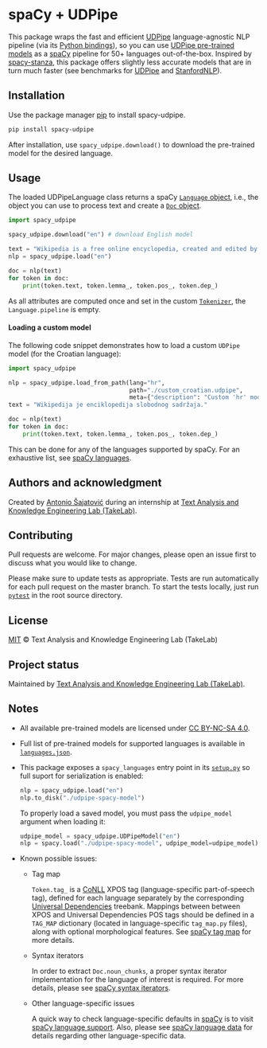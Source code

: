 # spaCy + UDPipe

This package wraps the fast and efficient [UDPipe](http://ufal.mff.cuni.cz/udpipe) language-agnostic NLP pipeline
(via its [Python bindings](https://github.com/ufal/udpipe/tree/master/bindings/python)), so you can use
[UDPipe pre-trained models](https://lindat.mff.cuni.cz/repository/xmlui/handle/11234/1-3131) as a [spaCy](https://spacy.io/) pipeline for 50+ languages out-of-the-box.
Inspired by [spacy-stanza](https://github.com/explosion/spacy-stanza), this package offers slightly less accurate
models that are in turn much faster (see benchmarks for [UDPipe](https://ufal.mff.cuni.cz/udpipe/models#universal_dependencies_25_models_performance) and [StanfordNLP](https://stanfordnlp.github.io/stanfordnlp/performance.html)).

## Installation

Use the package manager [pip](https://pip.pypa.io/en/stable/) to install spacy-udpipe.

```bash
pip install spacy-udpipe
```

After installation, use `spacy_udpipe.download()` to download the pre-trained model for the desired language.

## Usage
The loaded UDPipeLanguage class returns a spaCy [`Language` object](https://spacy.io/api/language), i.e., the object you can use to process text and create a [`Doc` object](https://spacy.io/api/doc).

```python
import spacy_udpipe

spacy_udpipe.download("en") # download English model

text = "Wikipedia is a free online encyclopedia, created and edited by volunteers around the world."
nlp = spacy_udpipe.load("en")

doc = nlp(text)
for token in doc:
    print(token.text, token.lemma_, token.pos_, token.dep_)

```
As all attributes are computed once and set in the custom [`Tokenizer`](https://spacy.io/api/tokenizer), the `Language.pipeline` is empty.

#### Loading a custom model
The following code snippet demonstrates how to load a custom `UDPipe` model (for the Croatian language):
```python
import spacy_udpipe

nlp = spacy_udpipe.load_from_path(lang="hr",
                                  path="./custom_croatian.udpipe",
                                  meta={"description": "Custom 'hr' model"})
text = "Wikipedija je enciklopedija slobodnog sadržaja."

doc = nlp(text)
for token in doc:
    print(token.text, token.lemma_, token.pos_, token.dep_)
```
This can be done for any of the languages supported by spaCy. For an exhaustive list, see [spaCy languages](https://spacy.io/usage/models#languages).

## Authors and acknowledgment
Created by [Antonio Šajatović](http://github.com/asajatovic) during an internship at [Text Analysis and Knowledge Engineering Lab (TakeLab)](http://takelab.fer.hr/).

## Contributing
Pull requests are welcome. For major changes, please open an issue first to discuss what you would like to change.

Please make sure to update tests as appropriate. Tests are run automatically for each pull request on the master branch. To start the tests locally, just run [`pytest`](https://docs.pytest.org/en/latest/contents.html) in the root source directory.

## License
[MIT](https://choosealicense.com/licenses/mit/) © Text Analysis and Knowledge Engineering Lab (TakeLab)

## Project status
Maintained by [Text Analysis and Knowledge Engineering Lab (TakeLab)](http://takelab.fer.hr/).

## Notes
* All available pre-trained models are licensed under [CC BY-NC-SA 4.0](https://creativecommons.org/licenses/by-nc-sa/4.0/).

* Full list of pre-trained models for supported languages is available in [`languages.json`](https://github.com/TakeLab/spacy-udpipe/blob/master/spacy_udpipe/languages.json).

* This package exposes a `spacy_languages` entry point in its [`setup.py`](https://github.com/TakeLab/spacy-udpipe/blob/master/setup.py) so full suport for serialization is enabled:
    ```python
    nlp = spacy_udpipe.load("en")
    nlp.to_disk("./udpipe-spacy-model")

    ```
    To properly load a saved model, you must pass the `udpipe_model` argument when loading it:
    ```python
    udpipe_model = spacy_udpipe.UDPipeModel("en")
    nlp = spacy.load("./udpipe-spacy-model", udpipe_model=udpipe_model)

    ```
* Known possible issues:
    * Tag map

      `Token.tag_` is a [CoNLL](https://universaldependencies.org/format.html) XPOS tag (language-specific part-of-speech tag), defined for each language separately by the corresponding [Universal Dependencies](https://universaldependencies.org/) treebank. Mappings between between XPOS and Universal Dependencies POS tags should be defined in a `TAG_MAP` dictionary (located in language-specific `tag_map.py` files), along with optional morphological features. See [spaCy tag map](https://spacy.io/usage/adding-languages#tag-map) for more details.
    * Syntax iterators

      In order to extract `Doc.noun_chunks`, a proper syntax iterator implementation for the language of interest is required. For more details, please see [spaCy syntax iterators](https://spacy.io/usage/adding-languages#syntax-iterators).
    * Other language-specific issues

      A quick way to check language-specific defaults in [spaCy](https://spacy.io) is to visit [spaCy language support](https://spacy.io/usage/models#languages). Also, please see [spaCy language data](https://spacy.io/usage/adding-languages#language-data) for details regarding other language-specific data.
